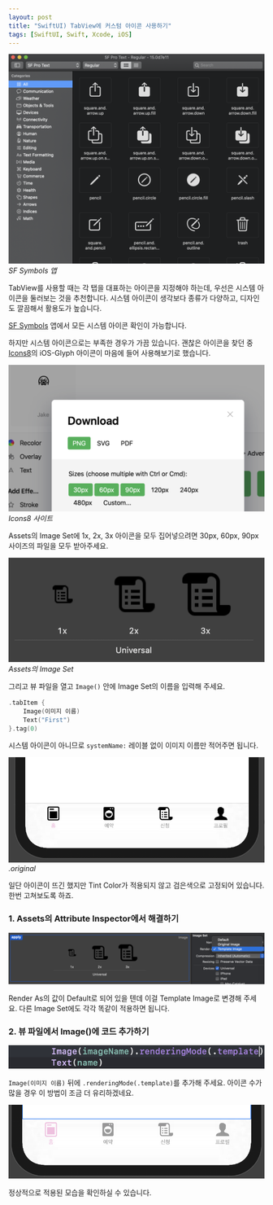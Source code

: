 ```yaml
---
layout: post
title: "SwiftUI) TabView에 커스텀 아이콘 사용하기"
tags: [SwiftUI, Swift, Xcode, iOS]
---
```


![SF Symbols 앱](../images/posts/2019-12-30-1/1.png)
*SF Symbols 앱*

TabView를 사용할 때는 각 탭을 대표하는 아이콘을 지정해야 하는데, 우선은 시스템 아이콘을 둘러보는 것을 추천합니다. 시스템 아이콘이 생각보다 종류가 다양하고, 디자인도 깔끔해서 활용도가 높습니다.

[SF Symbols](https://developer.apple.com/design/human-interface-guidelines/sf-symbols/overview/) 앱에서 모든 시스템 아이콘 확인이 가능합니다.

하지만 시스템 아이콘으로는 부족한 경우가 가끔 있습니다. 괜찮은 아이콘을 찾던 중 [Icons8](https://icons8.com/icons/ios-glyphs)의 iOS-Glyph 아이콘이 마음에 들어 사용해보기로 했습니다.

![Icons8 사이트](../images/posts/2019-12-30-1/2.png)
*Icons8 사이트*

Assets의 Image Set에 1x, 2x, 3x 아이콘을 모두 집어넣으려면 30px, 60px, 90px 사이즈의 파일을 모두 받아주세요.

![Assets의 Image Set](../images/posts/2019-12-30-1/3.png)
*Assets의 Image Set*

그리고 뷰 파일을 열고 `Image()` 안에 Image Set의 이름을 입력해 주세요.

```swift
.tabItem {
    Image(이미지 이름)
    Text("First")
}.tag(0)
```

시스템 아이콘이 아니므로 `systemName:` 레이블 없이 이미지 이름만 적어주면 됩니다.

![.original](../images/posts/2019-12-30-1/4.png)
*.original*

일단 아이콘이 뜨긴 했지만 Tint Color가 적용되지 않고 검은색으로 고정되어 있습니다. 한번 고쳐보도록 하죠.

### 1. Assets의 Attribute Inspector에서 해결하기
![](../images/posts/2019-12-30-1/5.png)

Render As의 값이 Default로 되어 있을 텐데 이걸 Template Image로 변경해 주세요. 다른 Image Set에도 각각 똑같이 적용하면 됩니다.

### 2. 뷰 파일에서 Image()에 코드 추가하기
![](../images/posts/2019-12-30-1/6.png)

`Image(이미지 이름)` 뒤에 `.renderingMode(.template)`를 추가해 주세요. 아이콘 수가 많을 경우 이 방법이 조금 더 유리하겠네요.

![.template](../images/posts/2019-12-30-1/7.png)

정상적으로 적용된 모습을 확인하실 수 있습니다.